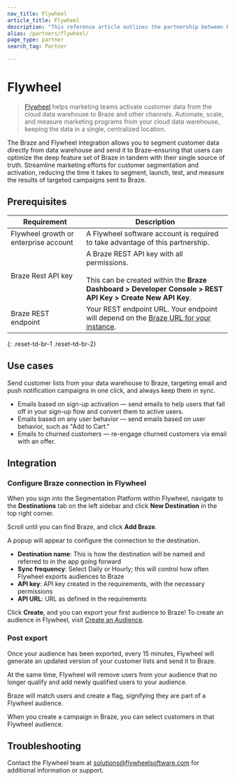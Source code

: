 ```yaml
---
nav_title: Flywheel
article_title: Flywheel
description: "This reference article outlines the partnership between Braze and Flywheel, a platform that allows you to segment customer data directly from data warehouses and send it to Braze."
alias: /partners/flywheel/
page_type: partner
search_tag: Partner

---
```


# Flywheel 

> [Flywheel](https://getflywheel.com/) helps marketing teams activate customer data from the cloud data warehouse to Braze and other channels. Automate, scale, and measure marketing programs from your cloud data warehouse, keeping the data in a single, centralized location.

The Braze and Flywheel integration allows you to segment customer data directly from data warehouse and send it to Braze–ensuring that users can optimize the deep feature set of Braze in tandem with their single source of truth. Streamline marketing efforts for customer segmentation and activation, reducing the time it takes to segment, launch, test, and measure the results of targeted campaigns sent to Braze.

## Prerequisites 

| Requirement | Description |
| ----------- | ----------- |
| Flywheel growth or enterprise account | A Flywheel software account is required to take advantage of this partnership. |
| Braze Rest API key | A Braze REST API key with all permissions.<br><br>This can be created within the **Braze Dashboard > Developer Console > REST API Key > Create New API Key**. |
| Braze REST endpoint | Your REST endpoint URL. Your endpoint will depend on the [Braze URL for your instance][2].|
{: .reset-td-br-1 .reset-td-br-2} 

## Use cases

Send customer lists from your data warehouse to Braze, targeting email and push notification campaigns in one click, and always keep them in sync.

- Emails based on sign-up activation — send emails to help users that fall off in your sign-up flow and convert them to active users.
- Emails based on any user behavior — send emails based on user behavior, such as "Add to Cart."
- Emails to churned customers — re-engage churned customers via email with an offer.

## Integration

### Configure Braze connection in Flywheel

When you sign into the Segmentation Platform within Flywheel, navigate to the **Destinations** tab on the left sidebar and click **New Destination** in the top right corner.

Scroll until you can find Braze, and click **Add Braze**.

A popup will appear to configure the connection to the destination.

- **Destination name**: This is how the destination will be named and referred to in the app going forward
- **Sync frequency**: Select Daily or Hourly; this will control how often Flywheel exports audiences to Braze
- **API key**: API key created in the requirements, with the necessary permissions
- **API URL**: URL as defined in the requirements

Click **Create**, and you can export your first audience to Braze! To create an audience in Flywheel, visit [Create an Audience](https://www.flywheelsoftware.com/help-center-articles/create-an-audience).

### Post export

Once your audience has been exported, every 15 minutes, Flywheel will generate an updated version of your customer lists and send it to Braze.

At the same time, Flywheel will remove users from your audience that no longer qualify and add newly qualified users to your audience. 

Braze will match users and create a flag, signifying they are part of a Flywheel audience.

When you create a campaign in Braze, you can select customers in that Flywheel audience. 

## Troubleshooting

Contact the Flywheel team at solutions@flywheelsoftware.com for additional information or support.

[2]: {{site.baseurl}}/developer_guide/rest_api/basics/#endpoints